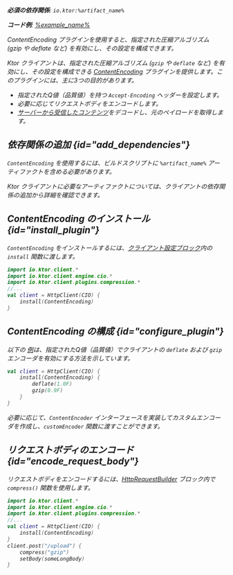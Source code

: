 [//]: # (title: コンテンツエンコーディング)

<primary-label ref="client-plugin"/>

<var name="artifact_name" value="ktor-client-encoding"/>

<tldr>
<p>
<b>必須の依存関係</b>: <code>io.ktor:%artifact_name%</code>
</p>
<var name="example_name" value="client-content-encoding"/>
<p>
    <b>コード例</b>:
    <a href="https://github.com/ktorio/ktor-documentation/tree/%ktor_version%/codeSnippets/snippets/%example_name%">
        %example_name%
    </a>
</p>
</tldr>

<link-summary>
ContentEncoding プラグインを使用すると、指定された圧縮アルゴリズム (gzip や deflate など) を有効にし、その設定を構成できます。
</link-summary>

Ktor クライアントは、指定された圧縮アルゴリズム (<code>gzip</code> や <code>deflate</code> など) を有効にし、その設定を構成できる [ContentEncoding](https://api.ktor.io/ktor-client/ktor-client-plugins/ktor-client-encoding/io.ktor.client.plugins.compression/-content-encoding) プラグインを提供します。このプラグインには、主に3つの目的があります。
* 指定されたQ値（品質値）を持つ `Accept-Encoding` ヘッダーを設定します。
* 必要に応じてリクエストボディをエンコードします。
* [サーバーから受信したコンテンツ](client-responses.md#body)をデコードし、元のペイロードを取得します。

## 依存関係の追加 {id="add_dependencies"}
`ContentEncoding` を使用するには、ビルドスクリプトに `%artifact_name%` アーティファクトを含める必要があります。

<Tabs group="languages">
    <TabItem title="Gradle (Kotlin)" group-key="kotlin">
        <code-block lang="Kotlin" code="            implementation(&quot;io.ktor:%artifact_name%:$ktor_version&quot;)"/>
    </TabItem>
    <TabItem title="Gradle (Groovy)" group-key="groovy">
        <code-block lang="Groovy" code="            implementation &quot;io.ktor:%artifact_name%:$ktor_version&quot;"/>
    </TabItem>
    <TabItem title="Maven" group-key="maven">
        <code-block lang="XML" code="            &lt;dependency&gt;&#10;                &lt;groupId&gt;io.ktor&lt;/groupId&gt;&#10;                &lt;artifactId&gt;%artifact_name%-jvm&lt;/artifactId&gt;&#10;                &lt;version&gt;${ktor_version}&lt;/version&gt;&#10;            &lt;/dependency&gt;"/>
    </TabItem>
</Tabs>
<p>
    Ktor クライアントに必要なアーティファクトについては、<Links href="/ktor/client-dependencies" summary="既存のプロジェクトにクライアントの依存関係を追加する方法を学びます。">クライアントの依存関係の追加</Links>から詳細を確認できます。
</p>

## ContentEncoding のインストール {id="install_plugin"}
`ContentEncoding` をインストールするには、[クライアント設定ブロック](client-create-and-configure.md#configure-client)内の `install` 関数に渡します。
```kotlin
import io.ktor.client.*
import io.ktor.client.engine.cio.*
import io.ktor.client.plugins.compression.*
//...
val client = HttpClient(CIO) {
    install(ContentEncoding)
}
```

## ContentEncoding の構成 {id="configure_plugin"}
以下の [例](https://github.com/ktorio/ktor-documentation/tree/%ktor_version%/codeSnippets/snippets/client-content-encoding)は、指定されたQ値（品質値）でクライアントの `deflate` および `gzip` エンコーダを有効にする方法を示しています。

```kotlin
val client = HttpClient(CIO) {
    install(ContentEncoding) {
        deflate(1.0F)
        gzip(0.9F)
    }
}
```

必要に応じて、`ContentEncoder` インターフェースを実装してカスタムエンコーダを作成し、`customEncoder` 関数に渡すことができます。

## リクエストボディのエンコード {id="encode_request_body"}
リクエストボディをエンコードするには、[HttpRequestBuilder](https://api.ktor.io/ktor-client/ktor-client-core/io.ktor.client.request/-http-request-builder/index.html) ブロック内で `compress()` 関数を使用します。
```kotlin
import io.ktor.client.*
import io.ktor.client.engine.cio.*
import io.ktor.client.plugins.compression.*
//...
val client = HttpClient(CIO) {
    install(ContentEncoding)
}
client.post("/upload") {
    compress("gzip")
    setBody(someLongBody)
}
```